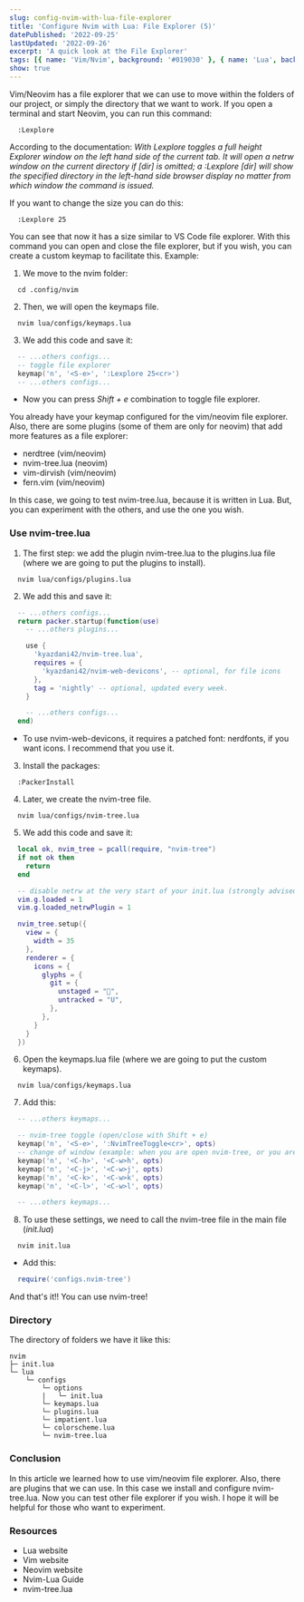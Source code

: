 ```yaml
---
slug: config-nvim-with-lua-file-explorer
title: 'Configure Nvim with Lua: File Explorer (5)'
datePublished: '2022-09-25'
lastUpdated: '2022-09-26'
excerpt: 'A quick look at the File Explorer'
tags: [{ name: 'Vim/Nvim', background: '#019030' }, { name: 'Lua', background: '#000080' }]
show: true
---
```


<script>
  import GenericLink from '$lib/components/Link/GenericLink.svelte';
</script>

Vim/Neovim has a file explorer that we can use to move within the folders of our project, or simply the directory that we want to work. If you open a terminal and start Neovim, you can run this command:

```vim
  :Lexplore
```

According to the documentation: _With Lexplore toggles a full height Explorer window on the left hand side of the current tab. It will open a netrw window on the current directory if [dir] is omitted; a :Lexplore [dir] will show the specified directory in the left-hand side browser display no matter from which window the command is issued._

If you want to change the size you can do this:

```vim
  :Lexplore 25
```

You can see that now it has a size similar to <GenericLink ariaLabel="VS Code" href="https://code.visualstudio.com/" target="_blank">VS Code</GenericLink> file explorer. With this command you can open and close the file explorer, but if you wish, you can create a custom keymap to facilitate this. Example:

1. We move to the nvim folder:

```shell
  cd .config/nvim
```

2. Then, we will open the keymaps file.

```shell
  nvim lua/configs/keymaps.lua
```

3. We add this code and save it:

```lua
  -- ...others configs...
  -- toggle file explorer
  keymap('n', '<S-e>', ':Lexplore 25<cr>')
  -- ...others configs...
```

- Now you can press _Shift + e_ combination to toggle file explorer.

You already have your keymap configured for the vim/neovim file explorer. Also, there are some plugins (some of them are only for neovim) that add more features as a file explorer:

- <GenericLink ariaLabel="nerdtree" href="https://github.com/preservim/nerdtree" target="_blank">nerdtree (vim/neovim)</GenericLink>
- <GenericLink ariaLabel="nvim-tree.lua" href="https://github.com/kyazdani42/nvim-tree.lua" target="_blank">nvim-tree.lua (neovim)</GenericLink>
- <GenericLink ariaLabel="vim-dirvish" href="https://github.com/justinmk/vim-dirvish" target="_blank">vim-dirvish (vim/neovim)</GenericLink>
- <GenericLink ariaLabel="fern.vim" href="https://github.com/lambdalisue/fern.vim" target="_blank">fern.vim (vim/neovim)</GenericLink>

In this case, we going to test <GenericLink ariaLabel="nvim-tree.lua" href="https://github.com/kyazdani42/nvim-tree.lua" target="_blank">nvim-tree.lua</GenericLink>, because it is written in <GenericLink ariaLabel="Read about Lua" href="https://www.lua.org/" target="_blank">Lua</GenericLink>. But, you can experiment with the others, and use the one you wish.

### Use nvim-tree.lua

1. The first step: we add the plugin <GenericLink ariaLabel="nvim-tree.lua" href="https://github.com/kyazdani42/nvim-tree.lua" target="_blank">nvim-tree.lua</GenericLink> to the plugins.lua file (where we are going to put the plugins to install).

```shell
  nvim lua/configs/plugins.lua
```

2. We add this and save it:

```lua
  -- ...others configs...
  return packer.startup(function(use)
    -- ...others plugins...

    use {
      'kyazdani42/nvim-tree.lua',
      requires = {
        'kyazdani42/nvim-web-devicons', -- optional, for file icons
      },
      tag = 'nightly' -- optional, updated every week.
    }

    -- ...others configs...
  end)
```

- To use <GenericLink ariaLabel="nvim-web-devicons" href="https://github.com/kyazdani42/nvim-web-devicons" target="_blank">nvim-web-devicons</GenericLink>, it requires a patched font: <GenericLink ariaLabel="nerdfonts" href="https://www.nerdfonts.com" target="_blank">nerdfonts</GenericLink>, if you want icons. I recommend that you use it.

3. Install the packages:

```shell
  :PackerInstall
```

4. Later, we create the nvim-tree file.

```shell
  nvim lua/configs/nvim-tree.lua
```

5. We add this code and save it:

```lua
  local ok, nvim_tree = pcall(require, "nvim-tree")
  if not ok then
    return
  end

  -- disable netrw at the very start of your init.lua (strongly advised)
  vim.g.loaded = 1
  vim.g.loaded_netrwPlugin = 1

  nvim_tree.setup({
    view = {
      width = 35
    },
    renderer = {
      icons = {
        glyphs = {
          git = {
            unstaged = "",
            untracked = "U",
          },
        },
      }
    }
  })
```

6. Open the keymaps.lua file (where we are going to put the custom keymaps).

```shell
  nvim lua/configs/keymaps.lua
```

7. Add this:

```lua
  -- ...others keymaps...

  -- nvim-tree toggle (open/close with Shift + e)
  keymap('n', '<S-e>', ':NvimTreeToggle<cr>', opts)
  -- change of window (example: when you are open nvim-tree, or you are splitted the window)
  keymap('n', '<C-h>', '<C-w>h', opts)
  keymap('n', '<C-j>', '<C-w>j', opts)
  keymap('n', '<C-k>', '<C-w>k', opts)
  keymap('n', '<C-l>', '<C-w>l', opts)

  -- ...others keymaps...
```

8. To use these settings, we need to call the nvim-tree file in the main file (_init.lua_)

```shell
  nvim init.lua
```

- Add this:

```lua
  require('configs.nvim-tree')
```

And that's it!! You can use nvim-tree!

### Directory

The directory of folders we have it like this:

```
nvim
├─ init.lua
└─ lua
    └─ configs
        └─ options
        |   └─ init.lua
        └─ keymaps.lua
        └─ plugins.lua
        └─ impatient.lua
        └─ colorscheme.lua
        └─ nvim-tree.lua
```

### Conclusion

In this article we learned how to use vim/neovim file explorer. Also, there are plugins that we can use. In this case we install and configure <GenericLink ariaLabel="nvim-tree.lua" href="https://github.com/kyazdani42/nvim-tree.lua" target="_blank">nvim-tree.lua</GenericLink>. Now you can test other file explorer if you wish. I hope it will be helpful for those who want to experiment.

### Resources

- <GenericLink ariaLabel="Read about Lua" href="https://www.lua.org/" target="_blank">Lua website</GenericLink>
- <GenericLink ariaLabel="Read about Vim" href="https://www.vim.org/" target="_blank">Vim website</GenericLink>
- <GenericLink ariaLabel="Read about Neovim" href="https://neovim.io/" target="_blank">Neovim website</GenericLink>
- <GenericLink ariaLabel="Read about Neovim-Lua" href="https://github.com/nanotee/nvim-lua-guide" target="_blank">Nvim-Lua Guide</GenericLink>
- <GenericLink ariaLabel="nvim-tree.lua" href="https://github.com/kyazdani42/nvim-tree.lua" target="_blank">nvim-tree.lua</GenericLink>
